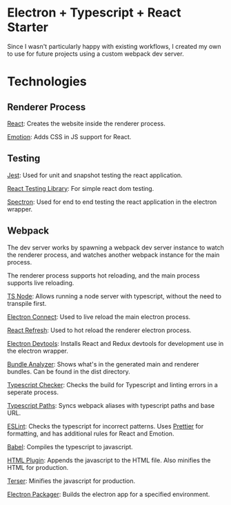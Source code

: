 # Electron + Typescript + React Starter
Since I wasn't particularly happy with existing workflows, I created my own to use for future projects using a custom webpack dev server.

# Technologies

## Renderer Process

[React](https://www.npmjs.com/package/react): Creates the website inside the renderer process.

[Emotion](https://www.npmjs.com/package/@emotion/react): Adds CSS in JS support for React.

## Testing

[Jest](https://www.npmjs.com/package/jest): Used for unit and snapshot testing the react application.

[React Testing Library](https://www.npmjs.com/package/@testing-library/react): For simple react dom testing.

[Spectron](https://www.npmjs.com/package/spectron): Used for end to end testing the react application in the electron wrapper.

## Webpack
The dev server works by spawning a webpack dev server instance to watch the renderer process, and watches another webpack instance for the main process.

The renderer process supports hot reloading, and the main process supports live reloading.

[TS Node](https://www.npmjs.com/package/ts-node): Allows running a node server with typescript, without the need to transpile first.

[Electron Connect](https://www.npmjs.com/package/electron-connect): Used to live reload the main electron process.

[React Refresh](https://www.npmjs.com/package/react-refresh): Used to hot reload the renderer electron process.

[Electron Devtools](https://www.npmjs.com/package/electron-devtools-installer): Installs React and Redux devtools for development use in the electron wrapper.

[Bundle Analyzer](https://www.npmjs.com/package/webpack-bundle-analyzer): Shows what's in the generated main and renderer bundles. Can be found in the dist directory.

[Typescript Checker](https://www.npmjs.com/package/fork-ts-checker-webpack-plugin): Checks the build for Typescript and linting errors in a seperate process.

[Typescript Paths](https://www.npmjs.com/package/tsconfig-paths-webpack-plugin): Syncs webpack aliases with typescript paths and base URL.

[ESLint](https://www.npmjs.com/package/eslint): Checks the typescript for incorrect patterns. Uses [Prettier](https://www.npmjs.com/package/prettier) for formatting, and has additional rules for React and Emotion.

[Babel](https://www.npmjs.com/package/@babel/core): Compiles the typescript to javascript.

[HTML Plugin](https://www.npmjs.com/package/html-webpack-plugin): Appends the javascript to the HTML file. Also minifies the HTML for production.

[Terser](https://www.npmjs.com/package/terser-webpack-plugin): Minifies the javascript for production.

[Electron Packager](https://www.npmjs.com/package/electron-packager): Builds the electron app for a specified environment.